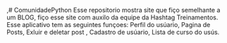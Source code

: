 ,# ComunidadePython
Esse repositorio  mostra site que fiço  semelhante a um BLOG, fiço esse site com auxilo da equipe da Hashtag Treinamentos.
Esse aplicativo tem as seguintes funçoes:  Perfil do usúario, Pagina de Posts, Exluir e deletar post , Cadastro de usúario,  Lista de curso do usús.
